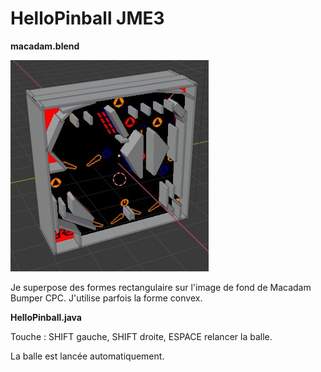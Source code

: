 # HelloPinball JME3

__macadam.blend__

![macadam_rigidBody.jpg](macadam_rigidBody.jpg)

Je superpose des formes rectangulaire sur l'image de fond de Macadam Bumper CPC. J'utilise parfois la forme convex.

__HelloPinball.java__

Touche : SHIFT gauche, SHIFT droite, ESPACE relancer la balle.

La balle est lancée automatiquement.
